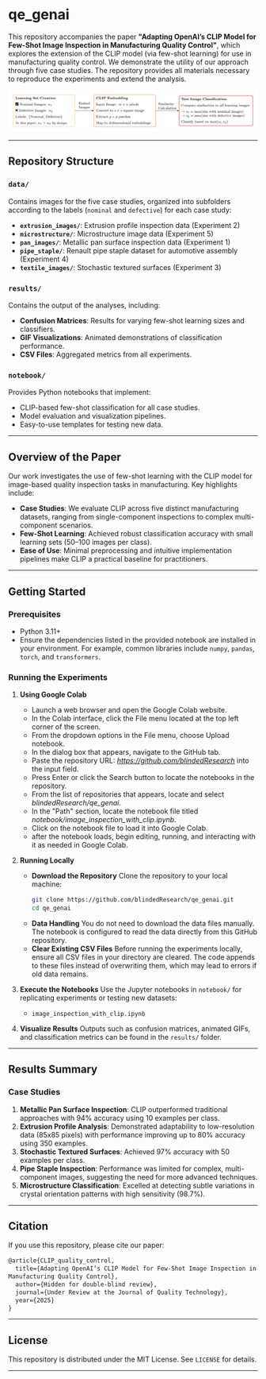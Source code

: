 
# qe_genai

This repository accompanies the paper **"Adapting OpenAI’s CLIP Model for Few-Shot Image Inspection in Manufacturing Quality Control"**, which explores the extension of the CLIP model (via few-shot learning) for use in manufacturing quality control. We demonstrate the utility of our approach through five case studies. The repository provides all materials necessary to reproduce the experiments and extend the analysis.

![Workflow for Learning and Classification](overview_fig.png)

---

## Repository Structure

### **`data/`**
Contains images for the five case studies, organized into subfolders according to the labels (`nominal` and `defective`) for each case study:
- **`extrusion_images/`**: Extrusion profile inspection data (Experiment 2)
- **`microstructure/`**: Microstructure image data (Experiment 5)
- **`pan_images/`**: Metallic pan surface inspection data (Experiment 1)
- **`pipe_staple/`**: Renault pipe staple dataset for automotive assembly (Experiment 4)
- **`textile_images/`**: Stochastic textured surfaces (Experiment 3)

### **`results/`**
Contains the output of the analyses, including:
- **Confusion Matrices**: Results for varying few-shot learning sizes and classifiers.
- **GIF Visualizations**: Animated demonstrations of classification performance.
- **CSV Files**: Aggregated metrics from all experiments.

### **`notebook/`**
Provides Python notebooks that implement:
- CLIP-based few-shot classification for all case studies.
- Model evaluation and visualization pipelines.
- Easy-to-use templates for testing new data.

---

## Overview of the Paper

Our work investigates the use of few-shot learning with the CLIP model for image-based quality inspection tasks in manufacturing. Key highlights include:
- **Case Studies**: We evaluate CLIP across five distinct manufacturing datasets, ranging from single-component inspections to complex multi-component scenarios.
- **Few-Shot Learning**: Achieved robust classification accuracy with small learning sets (50–100 images per class).
- **Ease of Use**: Minimal preprocessing and intuitive implementation pipelines make CLIP a practical baseline for practitioners.

---

## Getting Started

### Prerequisites
- Python 3.11+
- Ensure the dependencies listed in the provided notebook are installed in your environment. For example, common libraries include `numpy`, `pandas`, `torch`, and `transformers`.

### Running the Experiments

1. **Using Google Colab**
   - Launch a web browser and open the Google Colab website.
   - In the Colab interface, click the File menu located at the top left corner of the screen.
   - From the dropdown options in the File menu, choose Upload notebook.
   - In the dialog box that appears, navigate to the GitHub tab.
   - Paste the repository URL: *https://github.com/blindedResearch* into the input field.
   - Press Enter or click the Search button to locate the notebooks in the repository.
   - From the list of repositories that appears, locate and select *blindedResearch/qe_genai*.
   - In the "Path" section, locate the notebook file titled *notebook/image_inspection_with_clip.ipynb*.
   - Click on the notebook file to load it into Google Colab.
   - after the notebook loads, begin editing, running, and interacting with it as needed in Google Colab.    

2. **Running Locally**
   - **Download the Repository**
     Clone the repository to your local machine:
     ```bash
     git clone https://github.com/blindedResearch/qe_genai.git
     cd qe_genai
     ```
   - **Data Handling**
     You do not need to download the data files manually. The notebook is configured to read the data directly from this GitHub repository.
   - **Clear Existing CSV Files**
     Before running the experiments locally, ensure all CSV files in your directory are cleared. The code appends to these files instead of overwriting them, which may lead to errors if old data remains.

3. **Execute the Notebooks**
   Use the Jupyter notebooks in `notebook/` for replicating experiments or testing new datasets:
   - `image_inspection_with_clip.ipynb`

4. **Visualize Results**
   Outputs such as confusion matrices, animated GIFs, and classification metrics can be found in the `results/` folder.

---

## Results Summary

### Case Studies
1. **Metallic Pan Surface Inspection**: CLIP outperformed traditional approaches with 94% accuracy using 10 examples per class.
2. **Extrusion Profile Analysis**: Demonstrated adaptability to low-resolution data (85x85 pixels) with performance improving up to 80% accuracy using 350 examples.
3. **Stochastic Textured Surfaces**: Achieved 97% accuracy with 50 examples per class.
4. **Pipe Staple Inspection**: Performance was limited for complex, multi-component images, suggesting the need for more advanced techniques.
5. **Microstructure Classification**: Excelled at detecting subtle variations in crystal orientation patterns with high sensitivity (98.7%).

---

## Citation
If you use this repository, please cite our paper:

```
@article{CLIP_quality_control,
  title={Adapting OpenAI’s CLIP Model for Few-Shot Image Inspection in Manufacturing Quality Control},
  author={Hidden for double-blind review},
  journal={Under Review at the Journal of Quality Technology},
  year={2025}
}
```

---

## License
This repository is distributed under the MIT License. See `LICENSE` for details.

---
